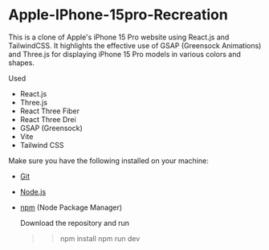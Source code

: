# Apple-IPhone-15pro-Recreation

This is a clone of Apple's iPhone 15 Pro website using React.js and TailwindCSS. It highlights the effective use of GSAP (Greensock Animations) and Three.js for displaying iPhone 15 Pro models in various colors and shapes.

Used
- React.js
- Three.js
- React Three Fiber
- React Three Drei
- GSAP (Greensock)
- Vite
- Tailwind CSS

Make sure you have the following installed on your machine:
- [Git](https://git-scm.com/)
- [Node.js](https://nodejs.org/en)
- [npm](https://www.npmjs.com/) (Node Package Manager)

  Download the repository and run
  >> npm install
  >> npm run dev
